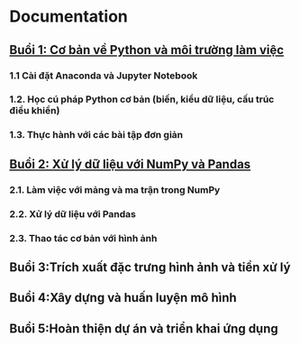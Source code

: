 # Documentation

## [Buổi 1: Cơ bản về Python và môi trường làm việc](Buổi%201.md)

### 1.1 Cài đặt Anaconda và Jupyter Notebook

### 1.2. Học cú pháp Python cơ bản (biến, kiểu dữ liệu, cấu trúc điều khiển)

### 1.3. Thực hành với các bài tập đơn giản

## [Buổi 2: Xử lý dữ liệu với NumPy và Pandas](Buổi%202.md)

### 2.1. Làm việc với mảng và ma trận trong NumPy

### 2.2. Xử lý dữ liệu với Pandas

### 2.3. Thao tác cơ bản với hình ảnh

## Buổi 3:Trích xuất đặc trưng hình ảnh và tiền xử lý

## Buổi 4:Xây dựng và huấn luyện mô hình

## Buổi 5:Hoàn thiện dự án và triển khai ứng dụng
